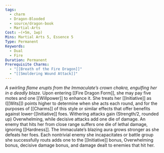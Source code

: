 ```yaml
---
tags:
  - charm
  - Dragon-Blooded
  - source/dragon-book
  - Martial-Arts
Cost: —(+5m, 1wp)
Mins: Martial Arts 5, Essence 5
Type: Permanent
Keywords:
  - Dual
  - Fire
Duration: Permanent
Prerequisite Charms:
  - "[[Breath of the Fire Dragon]]"
  - "[[Smoldering Wound Attack]]"
---
```

*A swirling flame erupts from the Immaculate’s crown chakra, engulfing her in a deadly blaze.*
Upon entering [[Fire Dragon Form]], she may pay five motes and one [[Willpower]] to enhance it. She treats her [[Initiative]] as ([[Wits]]) points higher to determine when she acts each round, and for the purposes of [[Charms]] of this style or similar effects that offer benefits against lower-[[Initiative]] foes. Withering attacks gain (Strength/2, rounded up) Overwhelming, while decisive attacks add one die of damage. An enemy that hits her from close range suffers one die of lethal damage, ignoring [[Hardness]]. The Immaculate’s blazing aura grows stronger as she defeats her foes. Each nontrivial enemy she incapacitates or battle group she successfully routs adds one to the [[Initiative]] bonus, Overwhelming bonus, decisive damage bonus, and damage dealt to enemies that hit her.